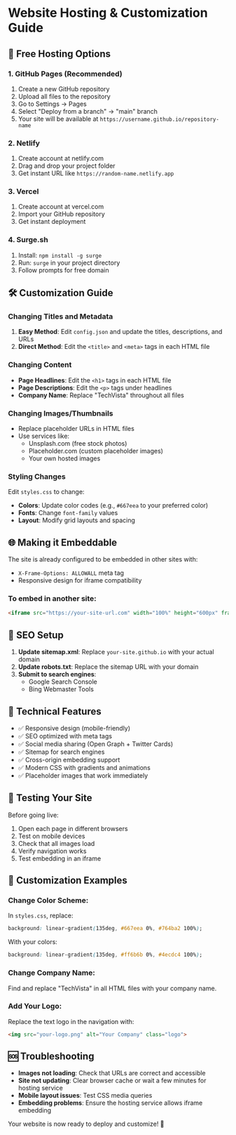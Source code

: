 # Website Hosting & Customization Guide

## 🚀 Free Hosting Options

### 1. GitHub Pages (Recommended)
1. Create a new GitHub repository
2. Upload all files to the repository
3. Go to Settings → Pages
4. Select "Deploy from a branch" → "main" branch
5. Your site will be available at `https://username.github.io/repository-name`

### 2. Netlify
1. Create account at netlify.com
2. Drag and drop your project folder
3. Get instant URL like `https://random-name.netlify.app`

### 3. Vercel
1. Create account at vercel.com
2. Import your GitHub repository
3. Get instant deployment

### 4. Surge.sh
1. Install: `npm install -g surge`
2. Run: `surge` in your project directory
3. Follow prompts for free domain

## 🛠️ Customization Guide

### Changing Titles and Metadata
1. **Easy Method**: Edit `config.json` and update the titles, descriptions, and URLs
2. **Direct Method**: Edit the `<title>` and `<meta>` tags in each HTML file

### Changing Content
- **Page Headlines**: Edit the `<h1>` tags in each HTML file
- **Page Descriptions**: Edit the `<p>` tags under headlines
- **Company Name**: Replace "TechVista" throughout all files

### Changing Images/Thumbnails
- Replace placeholder URLs in HTML files
- Use services like:
  - Unsplash.com (free stock photos)
  - Placeholder.com (custom placeholder images)
  - Your own hosted images

### Styling Changes
Edit `styles.css` to change:
- **Colors**: Update color codes (e.g., `#667eea` to your preferred color)
- **Fonts**: Change `font-family` values
- **Layout**: Modify grid layouts and spacing

## 🌐 Making it Embeddable

The site is already configured to be embedded in other sites with:
- `X-Frame-Options: ALLOWALL` meta tag
- Responsive design for iframe compatibility

### To embed in another site:
```html
<iframe src="https://your-site-url.com" width="100%" height="600px" frameborder="0"></iframe>
```

## 📝 SEO Setup

1. **Update sitemap.xml**: Replace `your-site.github.io` with your actual domain
2. **Update robots.txt**: Replace the sitemap URL with your domain
3. **Submit to search engines**:
   - Google Search Console
   - Bing Webmaster Tools

## 🔧 Technical Features

- ✅ Responsive design (mobile-friendly)
- ✅ SEO optimized with meta tags
- ✅ Social media sharing (Open Graph + Twitter Cards)
- ✅ Sitemap for search engines
- ✅ Cross-origin embedding support
- ✅ Modern CSS with gradients and animations
- ✅ Placeholder images that work immediately

## 📱 Testing Your Site

Before going live:
1. Open each page in different browsers
2. Test on mobile devices
3. Check that all images load
4. Verify navigation works
5. Test embedding in an iframe

## 🎨 Customization Examples

### Change Color Scheme:
In `styles.css`, replace:
```css
background: linear-gradient(135deg, #667eea 0%, #764ba2 100%);
```
With your colors:
```css
background: linear-gradient(135deg, #ff6b6b 0%, #4ecdc4 100%);
```

### Change Company Name:
Find and replace "TechVista" in all HTML files with your company name.

### Add Your Logo:
Replace the text logo in the navigation with:
```html
<img src="your-logo.png" alt="Your Company" class="logo">
```

## 🆘 Troubleshooting

- **Images not loading**: Check that URLs are correct and accessible
- **Site not updating**: Clear browser cache or wait a few minutes for hosting service
- **Mobile layout issues**: Test CSS media queries
- **Embedding problems**: Ensure the hosting service allows iframe embedding

Your website is now ready to deploy and customize! 🎉